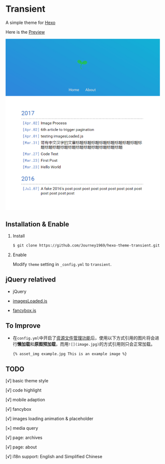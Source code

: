 # Transient

A simple theme for [Hexo](https://hexo.io)

Here is the [Preview](http://journey1969.com)

![Transient Preview](hexo-theme-transient-preview.png)

## Installation & Enable

1. Install

   ``` bash
   $ git clone https://github.com/Journey1969/hexo-theme-transient.git
   ```

2. Enable

   Modify `theme` setting in `_config.yml` to `transient`.

## jQuery relatived

- jQuery

- [imagesLoaded.js](http://imagesloaded.desandro.com/)

- [fancybox.js](http://fancybox.net/)

## To Improve

- 在`config.yml`中开启了[资源文件管理功能](https://hexo.io/zh-cn/docs/asset-folders.html)后，使用以下方式引用的图片将会进行**懒加载**和**原图预加载**，而用`![](image.jpg)`的方式引用则只会正常加载。
  ```
  {% asset_img example.jpg This is an example image %}
  ```

## TODO

[√] basic theme style

[√] code highlight

[√] mobile adaption

[√] fancybox

[√] images loading animation & placeholder

[×] media query

[√] page: archives

[√] page: about

[√] i18n support: English and Simplified Chinese
